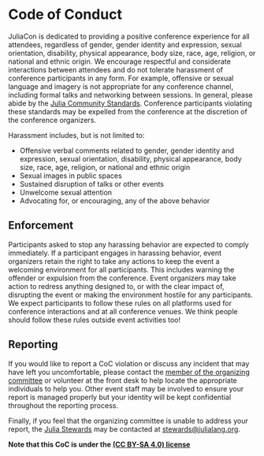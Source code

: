 # Code of Conduct

JuliaCon is dedicated to providing a positive conference experience for all attendees, regardless of gender, gender identity and expression, sexual orientation, disability, physical appearance, body size, race, age, religion, or national and ethnic origin.
We encourage respectful and considerate interactions between attendees and do not tolerate harassment of conference participants in any form. For example, offensive or sexual language and imagery is not appropriate for any conference channel, including formal talks and networking between sessions.
In general, please abide by the [Julia Community Standards](https://julialang.org/community/standards/).
Conference participants violating these standards may be expelled from the conference at the discretion of the conference organizers.

Harassment includes, but is not limited to:

* Offensive verbal comments related to gender, gender identity and expression, sexual orientation, disability, physical appearance, body size, race, age, religion,
or national and ethnic origin
* Sexual images in public spaces
* Sustained disruption of talks or other events
* Unwelcome sexual attention
* Advocating for, or encouraging, any of the above behavior

## Enforcement

Participants asked to stop any harassing behavior are expected to comply immediately.
If a participant engages in harassing behavior, event organizers retain the right to take any actions to keep the event a welcoming environment for all participants.
This includes warning the offender or expulsion from the conference.
Event organizers may take action to redress anything designed to, or with the clear impact of, disrupting the event or making the environment hostile for any participants.
We expect participants to follow these rules on all platforms used for conference interactions and at all conference venues.
We think people should follow these rules outside event activities too!

## Reporting

If you would like to report a CoC violation or discuss any incident that may have left you uncomfortable, please contact the [member of the organizing committee](https://juliacon.org/2025/committee/) or volunteer at the front desk to help locate the appropriate individuals to help you. Other event staff may be involved to ensure your report is managed properly but your identity will be kept confidential throughout the reporting process. 

Finally, if you feel that the organizing committee is unable to address your report, the [Julia Stewards](https://julialang.org/community/stewards/) may be contacted at [stewards@julialang.org](stewards@julialang.org).

__Note that this CoC is under the [(CC BY-SA 4.0) license](https://creativecommons.org/licenses/by-sa/4.0/)__
